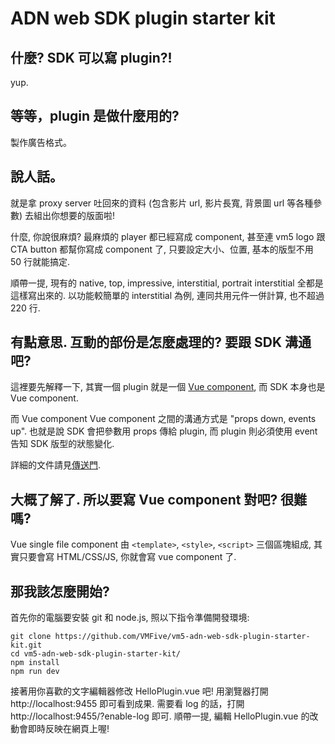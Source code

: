 ADN web SDK plugin starter kit
==============================

## 什麼? SDK 可以寫 plugin?!

yup.

## 等等，plugin 是做什麼用的?

製作廣告格式。

## 說人話。

就是拿 proxy server 吐回來的資料 (包含影片 url, 影片長寬, 背景圖 url 等各種參數) 去組出你想要的版面啦!

什麼, 你說很麻煩? 最麻煩的 player 都已經寫成 component, 甚至連 vm5 logo 跟 CTA button 都幫你寫成 component 了,
只要設定大小、位置, 基本的版型不用 50 行就能搞定.

順帶一提, 現有的 native, top, impressive, interstitial, portrait interstitial 全都是這樣寫出來的.
以功能較簡單的 interstitial 為例, 連同共用元件一併計算, 也不超過 220 行.

## 有點意思. 互動的部份是怎麼處理的? 要跟 SDK 溝通吧?

這裡要先解釋一下, 其實一個 plugin 就是一個 [Vue component](https://vuejs.org/v2/guide/single-file-components.html), 而 SDK 本身也是 Vue component.

而 Vue component Vue component 之間的溝通方式是 "props down, events up". 也就是說 SDK 會把參數用 props 傳給 plugin, 而 plugin 則必須使用 event 告知 SDK 版型的狀態變化.

詳細的文件請見[傳送門](https://github.com/VMFive/vm5-adn-web-sdk-plugin-starter-kit/blob/master/API.md).

## 大概了解了. 所以要寫 Vue component 對吧? 很難嗎?

Vue single file component 由 `<template>`, `<style>`, `<script>` 三個區塊組成, 其實只要會寫 HTML/CSS/JS, 你就會寫 vue component 了.

## 那我該怎麼開始?

首先你的電腦要安裝 git 和 node.js, 照以下指令準備開發環境:

```
git clone https://github.com/VMFive/vm5-adn-web-sdk-plugin-starter-kit.git
cd vm5-adn-web-sdk-plugin-starter-kit/
npm install
npm run dev
```

接著用你喜歡的文字編輯器修改 HelloPlugin.vue 吧! 用瀏覽器打開 http://localhost:9455 即可看到成果. 需要看 log 的話，打開 http://localhost:9455/?enable-log 即可. 順帶一提, 編輯 HelloPlugin.vue 的改動會即時反映在網頁上喔!

